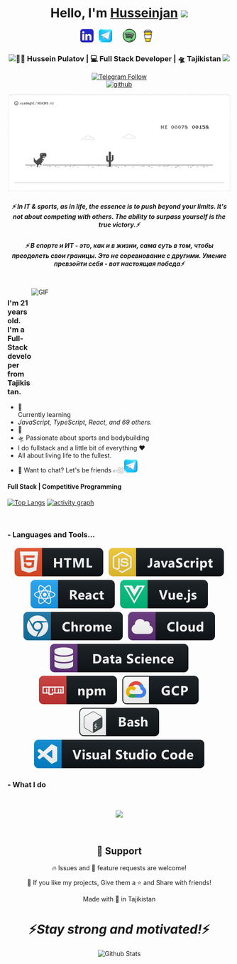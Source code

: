 <div align="center">
   <h1>Hello, I'm <a href="https://github.com/Husseinjan">Husseinjan</a> <img src="https://media.giphy.com/media/hvRJCLFzcasrR4ia7z/giphy.gif" width="25px"> </h1>
</div>

<p align='center'>
   <a href="https://www.linkedin.com/in/husein-pulatov/"><img height="30" src="linkedin.png"></a>&nbsp;&nbsp;
   <a href="https://t.me/Hussein_7777"><img height="30" src="tg.png"></a>&nbsp;&nbsp;
   &nbsp;&nbsp;
   <a href="https://portfoliohussein.netlify.app/"><img height="30" src="https://raw.githubusercontent.com/8bithemant/8bithemant/master/spotify.png?raw=true"></a>&nbsp;&nbsp;
   <a href="https://t.me/Hussein_7777"><img height="30" src="https://raw.githubusercontent.com/8bithemant/8bithemant/master/coffee.jpg?raw=true"></a>&nbsp;&nbsp;
</p>

<div align="center">
<h3><img src="https://media.giphy.com/media/WUlplcMpOCEmTGBtBW/giphy.gif" width="30">🙍‍♂️ Hussein Pulatov | 💻 Full Stack Developer | 🛸 Tajikistan  <img src="https://media.giphy.com/media/WUlplcMpOCEmTGBtBW/giphy.gif" width="30"></h3>
</div>

<p align="center">
   <a href="https://t.me/Hussein_7777"><img alt="Telegram Follow" src="https://img.shields.io/twitter/follow/husseinjan?style=for-the-badge&color=09f&labelColor=black&logo=telegram&label=@hussein_7777"></a>
   <br> 
   <a href=""> <img alt="github" src="https://visitor-badge.glitch.me/badge?page_id=mayhemantt.mayhemantt"> </a>
</p>
<div align='center'>
<img src='gifka.gif' height="220">
</div>
 
 <h5 align="center">
   <i>⚡️ In IT & sports, as in life, the essence is to push beyond your limits. It's not about competing with others. The ability to surpass yourself is the true victory.⚡️</i>
</h5>
<h5 align="center">
<i>⚡️ В спорте и ИТ  - это, как и в жизни, сама суть в том, чтобы преодолеть свои границы. Это не соревнование с другими. Умение превзойти себя - вот настоящая победа⚡️</i>
</h5>

<br />
<img align="right" height="270px" width="450px" alt="GIF" src="https://media.giphy.com/media/3FjEPbKqEPhPpmC8uY/giphy.gif" />
<p align="center">
  <h3>I'm 21 years old. I'm a Full-Stack developer from Tajikistan.</h3>
</p>

- 🥀 Currently learning
- <i>JavaScript, TypeScript, React, and 69 others.</i>
- 🔭
- 🛸 Passionate about sports and bodybuilding
- I do fullstack and a little bit of everything :heart:
- All about living life to the fullest.
- 💬 Want to chat? Let's be friends 👉🏼[<i><img height="30"  src="tg.png" ></i>](https://t.me/Hussein_7777)

 <p align="center">
  <h4> Full Stack | Competitive Programming </h4>
</p>

<p align="center">

[![Top Langs](https://github-readme-stats.vercel.app/api/top-langs/?username=Husseinjan&layout=pie)](https://github.com/anuraghazra/github-readme-stats)
[![ activity graph](https://github-readme-activity-graph.vercel.app/graph?username=Husseinjan&theme=github-compact)](https://github.com/ashutosh00710/github-readme-activity-graph)

</p>

<br />

### - Languages and Tools...

<p align="center">
  <!-- For more icons please follow  https://github.com/MikeCodesDotNET/ColoredBadges -->
  <img src="https://raw.githubusercontent.com/8bithemant/8bithemant/master/svg/dev/languages/html.svg" alt="html" style="vertical-align:top; margin:4px">    
  <img src="https://raw.githubusercontent.com/8bithemant/8bithemant/master/svg/dev/languages/js.svg" alt="js" style="vertical-align:top; margin:4px">
  <img src="https://raw.githubusercontent.com/8bithemant/8bithemant/master/svg/dev/frameworks/react.svg" alt="react" style="vertical-align:top; margin:4px">
  <img src="https://raw.githubusercontent.com/8bithemant/8bithemant/master/svg/dev/frameworks/vue.svg" alt="vue" style="vertical-align:top; margin:4px">
  <img src="https://raw.githubusercontent.com/8bithemant/8bithemant/master/svg/dev/misc/chrome.svg" alt="chrome" style="vertical-align:top; margin:4px">
  <img src="https://raw.githubusercontent.com/8bithemant/8bithemant/master/svg/dev/misc/cloud.svg" alt="cloud" style="vertical-align:top; margin:4px">
  <img src="https://raw.githubusercontent.com/8bithemant/8bithemant/master/svg/dev/misc/datascience.svg" alt="datascience" style="vertical-align:top; margin:4px">
  <img src="https://raw.githubusercontent.com/8bithemant/8bithemant/master/svg/dev/services/npm.svg" alt="npm" style="vertical-align:top; margin:4px">
  <img src="https://raw.githubusercontent.com/8bithemant/8bithemant/master/svg/dev/services/gcp.svg" alt="gcp" style="vertical-align:top; margin:4px">
  <img src="https://raw.githubusercontent.com/8bithemant/8bithemant/master/svg/dev/tools/bash.svg" alt="bash" style="vertical-align:top; margin:4px">
  <img src="https://raw.githubusercontent.com/8bithemant/8bithemant/master/svg/dev/tools/visualstudio_code.svg" alt="vscode" style="vertical-align:top; margin:4px">
</p>

### - What I do

<br />

<p align="center">
   <img src="https://media.giphy.com/media/f9XgHHnPnDjOF1hWpl/giphy.gif" />
</p>
   
   
<br />

<h2 align="center">🤝 Support</h2>

<p align="center"> 🔥 Issues and 🥮 feature requests are welcome!</p>

<p align="center">💙 If you like my projects, Give them a ⭐ and Share with friends!</p>
</p>
<p align="center">Made with 💪 in Tajikistan</p>

<h1 align='center'>⚡️<i>Stay strong and motivated!</i>⚡️</h1>

<p align="center">
        <img src="https://raw.githubusercontent.com/mayhemantt/mayhemantt/Update/svg/Bottom.svg" alt="Github Stats" />
</p>
